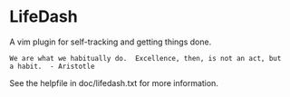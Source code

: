 LifeDash
========

A vim plugin for self-tracking and getting things done.

    We are what we habitually do.  Excellence, then, is not an act, but
    a habit.  - Aristotle

See the helpfile in doc/lifedash.txt for more information.
